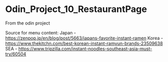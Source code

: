 # Odin_Project_10_RestaurantPage

From the odin project <a src =  "https://www.theodinproject.com/lessons/node-path-javascript-restaurant-page">

Source for menu content:
Japan - https://zenpop.jp/en/blog/post/5663/japans-favorite-instant-ramen
Korea - https://www.thekitchn.com/best-korean-instant-ramyun-brands-23509638
SEA -  https://www.tripzilla.com/instant-noodles-southeast-asia-must-try/60504
